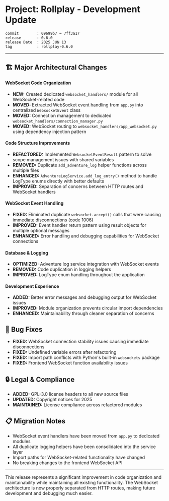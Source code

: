 # Project: Rollplay - Development Update 


```
commit        : 09699b7 → 7ff3a17
release       : 0.6.0
release Date  : 2025 JUN 13
tag           : rollplay-0.6.0
```

---

## 🏗️ Major Architectural Changes

#### WebSocket Code Organization
- **NEW:** Created dedicated `websocket_handlers/` module for all WebSocket-related code
- **MOVED:** Extracted WebSocket event handling from `app.py` into centralized `WebsocketEvent` class
- **MOVED:** Connection management to dedicated `websocket_handlers/connection_manager.py`
- **MOVED:** WebSocket routing to `websocket_handlers/app_websocket.py` using dependency injection pattern

#### Code Structure Improvements
- **REFACTORED:** Implemented `WebsocketEventResult` pattern to solve scope management issues with shared variables
- **REMOVED:** Duplicate `add_adventure_log` helper functions across multiple files
- **ENHANCED:** `AdventureLogService.add_log_entry()` method to handle LogType enums directly with better defaults
- **IMPROVED:** Separation of concerns between HTTP routes and WebSocket handlers


#### WebSocket Event Handling
- **FIXED:** Eliminated duplicate `websocket.accept()` calls that were causing immediate disconnections (code 1006)
- **IMPROVED:** Event handler return pattern using result objects for multiple optional messages
- **ENHANCED:** Error handling and debugging capabilities for WebSocket connections

#### Database & Logging
- **OPTIMIZED:** Adventure log service integration with WebSocket events
- **REMOVED:** Code duplication in logging helpers
- **IMPROVED:** LogType enum handling throughout the application

#### Development Experience
- **ADDED:** Better error messages and debugging output for WebSocket issues
- **IMPROVED:** Module organization prevents circular import dependencies
- **ENHANCED:** Maintainability through cleaner separation of concerns

## 🐛 Bug Fixes
- **FIXED:** WebSocket connection stability issues causing immediate disconnections
- **FIXED:** Undefined variable errors after refactoring
- **FIXED:** Import path conflicts with Python's built-in `websockets` package
- **FIXED:** Frontend WebSocket function availability issues

## 🔒 Legal & Compliance
- **ADDED:** GPL-3.0 license headers to all new source files
- **UPDATED:** Copyright notices for 2025
- **MAINTAINED:** License compliance across refactored modules

## 📋 Migration Notes
- WebSocket event handlers have been moved from `app.py` to dedicated modules
- All duplicate logging helpers have been consolidated into the service layer
- Import paths for WebSocket-related functionality have changed
- No breaking changes to the frontend WebSocket API

---

This release represents a significant improvement in code organization and maintainability while maintaining all existing functionality. The WebSocket architecture is now properly separated from HTTP routes, making future development and debugging much easier.